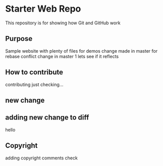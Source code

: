 # Starter Web Repo

This repository is for showing how Git and GitHub work

## Purpose

Sample website with plenty of files for demos
change made in master for rebase
conflict change in master 1
lets see if it reflects

## How to contribute
contributing 
just checking...

## new change


## adding new change to diff
hello 

## Copyright
adding copyright comments
check
